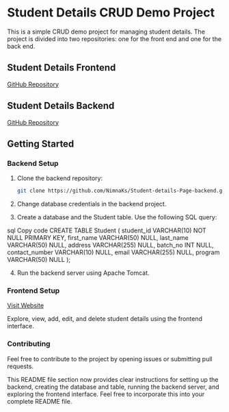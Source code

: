 # Student Details CRUD Demo Project

This is a simple CRUD demo project for managing student details. The project is divided into two repositories: one for the front end and one for the back end.

## Student Details Frontend

[GitHub Repository](https://github.com/NimnaKs/Student-details-Page-frontend)

## Student Details Backend

[GitHub Repository](https://github.com/NimnaKs/Student-details-Page-backend.git)

## Getting Started

### Backend Setup

1. Clone the backend repository:
   ```bash
   git clone https://github.com/NimnaKs/Student-details-Page-backend.git
2. Change database credentials in the backend project.

3. Create a database and the Student table. Use the following SQL query:

sql
Copy code
CREATE TABLE Student
(
    student_id     VARCHAR(10)  NOT NULL PRIMARY KEY,
    first_name     VARCHAR(50)  NULL,
    last_name      VARCHAR(50)  NULL,
    address        VARCHAR(255) NULL,
    batch_no       INT          NULL,
    contact_number VARCHAR(10)  NULL,
    email          VARCHAR(255) NULL,
    program        VARCHAR(50)  NULL
);

4. Run the backend server using Apache Tomcat.
   
### Frontend Setup
[Visit Website](https://nimnaks.github.io/Student-details-Page-frontend/)

Explore, view, add, edit, and delete student details using the frontend interface.

### Contributing
Feel free to contribute to the project by opening issues or submitting pull requests.

This README file section now provides clear instructions for setting up the backend, creating the database and table, running the backend server, and exploring the frontend interface. Feel free to incorporate this into your complete README file.
